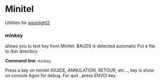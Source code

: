 # Minitel
Utilities for [agonlight2](https://www.olimex.com/Products/Retro-Computers/AgonLight2/open-source-hardware)

### minkey
allows you to test key from Minitel. 
BAUDS is detected automatic 
Put a file to /bin directory 

**Command line:** 
`minkey` 

Press a key on minitel (GUIDE, ANNULATION, RETOUR, etc .., key is show on console Agon for debug. 
For quit , press ENVOI key.


